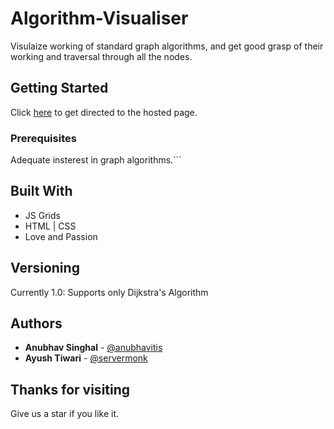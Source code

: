 # Algorithm-Visualiser

Visulaize working of standard graph algorithms, and get good grasp of their working and traversal through all the nodes.

## Getting Started

Click [here](https://servermonk.github.io/Algorithm-Visualizer/) to get directed to the hosted page.

### Prerequisites

Adequate insterest in graph algorithms.```

## Built With

* JS Grids
* HTML | CSS
* Love and Passion

## Versioning

Currently 1.0: Supports only Dijkstra's Algorithm

## Authors

* **Anubhav Singhal** - [@anubhavitis](https://github.com/anubhavitis)
* **Ayush Tiwari** - [@servermonk](https://github.com/servermonk)

## Thanks for visiting

Give us a star if you like it.
